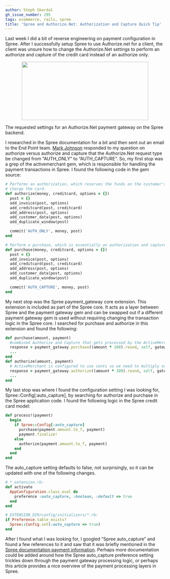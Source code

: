 ```yaml
---
author: Steph Skardal
gh_issue_number: 295
tags: ecommerce, rails, spree
title: 'Spree and Authorize.Net: Authorization and Capture Quick Tip'
---
```


Last week I did a bit of reverse engineering on payment configuration in Spree. After I successfully setup Spree to use Authorize.net for a client, the client was unsure how to change the Authorize.Net settings to perform an authorize and capture of the credit card instead of an authorize only.

<a href="/blog/2010/04/26/spree-authorizenet-authorization/image-0-big.png" onblur="try {parent.deselectBloggerImageGracefully();} catch(e) {}"><img alt="" border="0" id="BLOGGER_PHOTO_ID_5464601012045345282" src="/blog/2010/04/26/spree-authorizenet-authorization/image-0.png" style="display:block; margin:0px auto 10px; text-align:center;cursor:pointer; cursor:hand;width: 400px; height: 184px;"/></a>

The requested settings for an Authorize.Net payment gateway on the Spree backend.

I researched in the Spree documentation for a bit and then sent out an email to the End Point team. [Mark Johnson](/team/mark_johnson) responded to my question on authorize versus authorize and capture that the Authorize.Net request type be changed from “AUTH_ONLY” to “AUTH_CAPTURE”. So, my first stop was a grep of the activemerchant gem, which is responsible for handling the payment transactions in Spree. I found the following code in the gem source:

```ruby
# Performs an authorization, which reserves the funds on the customer's credit card, but does not
# charge the card.
def authorize(money, creditcard, options = {})
  post = {}
  add_invoice(post, options)
  add_creditcard(post, creditcard)
  add_address(post, options)
  add_customer_data(post, options)
  add_duplicate_window(post)

  commit('AUTH_ONLY', money, post)
end

# Perform a purchase, which is essentially an authorization and capture in a single operation.
def purchase(money, creditcard, options = {})
  post = {}
  add_invoice(post, options)
  add_creditcard(post, creditcard)
  add_address(post, options)
  add_customer_data(post, options)
  add_duplicate_window(post)

  commit('AUTH_CAPTURE', money, post)
end
```

My next stop was the Spree payment_gateway core extension. This extension is included as part of the Spree core. It acts as a layer between Spree and the payment gateway gem and can be swapped out if a different payment gateway gem is used without requiring changing the transaction logic in the Spree core. I searched for purchase and authorize in this extension and found the following:

```ruby
def purchase(amount, payment)
  #combined Authorize and Capture that gets processed by the ActiveMerchant gateway as one single transaction.
  response = payment_gateway.purchase((amount * 100).round, self, gateway_options(payment))
  ...
end
def authorize(amount, payment)
  # ActiveMerchant is configured to use cents so we need to multiply order total by 100
  response = payment_gateway.authorize((amount * 100).round, self, gateway_options(payment))
  ...
end
```

My last stop was where I found the configuration setting I was looking for, Spree::Config[:auto_capture], by searching for authorize and purchase in the Spree application code. I found the following logic in the Spree credit card model:

```ruby
def process!(payment)
  begin
    if Spree::Config[:auto_capture]
      purchase(payment.amount.to_f, payment)
      payment.finalize!
    else
      authorize(payment.amount.to_f, payment)
    end
  end
end
```

The auto_capture setting defaults to false, not surprisingly, so it can be updated with one of the following changes.

```ruby
# *_extension.rb:
def activate
  AppConfiguration.class_eval do
    preference :auto_capture, :boolean, :default => true
  end
end

# EXTENSION_DIR/config/initializers/*.rb:
if Preference.table_exists?
  Spree::Config.set(:auto_capture => true)
end
```

After I found what I was looking for, I googled “Spree auto_capture” and found a few references to it and saw that it was briefly mentioned in the [Spree documentation payment information](https://web.archive.org/web/20101128005539/http://spreecommerce.com/documentation/payments.html). Perhaps more documentation could be added around how the Spree auto_capture preference setting trickles down through the payment gateway processing logic, or perhaps this article provides a nice overview of the payment processing layers in Spree.
